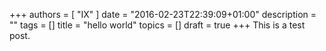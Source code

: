 +++
authors = [ "IX" ]
date = "2016-02-23T22:39:09+01:00"
description = ""
tags = []
title = "hello world"
topics = []
draft = true
+++
This is a test post.
